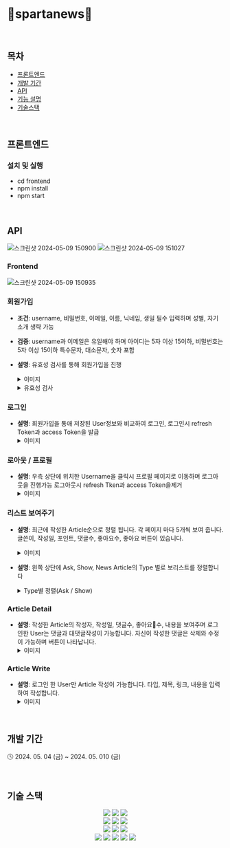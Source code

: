 # 📰spartanews📰

<br>

## 목차
- [프론트엔드](#프론트엔드)
- [개발 기간](#개발-기간)
- [API](#API)
- [기능 설명](#기능-설명)
- [기술스택](#기술-스택)

<br>

## 프론트엔드
### 설치 및 실행
* cd frontend
* npm install
* npm start

<br>

## API


![스크린샷 2024-05-09 150900](https://github.com/lsi3131/spartanews/assets/75594057/8ecb35b0-9f7e-4882-9b5d-c3041334aa34)
![스크린샷 2024-05-09 151027](https://github.com/lsi3131/spartanews/assets/75594057/f94412fb-f294-4883-ac91-548550655770)
### Frontend
![스크린샷 2024-05-09 150935](https://github.com/lsi3131/spartanews/assets/75594057/54dea6a3-7bd2-45aa-897c-69d88ba4f518)

### 회원가입
 - **조건**: username, 비밀번호, 이메일, 이름, 닉네임, 생일 필수 입력하며 성별, 자기소개 생략 가능
 - **검증**: username과 이메일은 유일해야 하며 아이디는 5자 이상 15이하, 비밀번호는 5자 이상 15이하 특수문자, 대소문자, 숫자 포함
 - **설명**: 유효성 검사를 통해 회원가입을 진행
    <details>
             <summary> 이미지 </summary>
             <div markdown="1">
             <img width="1687" alt="스크린샷 2024-05-10 12 39 53" src="https://github.com/lsi3131/spartanews/assets/160498370/819a59ef-8da1-4a5c-8416-3a0f557de22e">
             </div>
    </details>
    
    <details>
             <summary> 유효성 검사 </summary>
             <div markdown="1">
             <img width="596" alt="스크린샷 2024-05-10 12 41 37" src="https://github.com/lsi3131/spartanews/assets/160498370/049527f6-7188-4449-a3c3-2618e8f04672">
               <img width="576" alt="스크린샷 2024-05-10 12 42 37" src="https://github.com/lsi3131/spartanews/assets/160498370/97005122-fd40-4607-a034-67b03781f4e7">
             </div>
    </details>



### 로그인
 - **설명**: 회원가입을 통애 저장된 User정보와 비교하여 로그인, 로그인시 refresh Token과 access Token을 발급
      <details>
               <summary> 이미지 </summary>
               <div markdown="1">
               <img width="1751" alt="스크린샷 2024-05-10 12 39 36" src="https://github.com/lsi3131/spartanews/assets/160498370/89f04d2f-2ab9-4968-bde2-12354a6a5b41">
                 <img width="989" alt="스크린샷 2024-05-10 13 23 17" src="https://github.com/lsi3131/spartanews/assets/160498370/ee29dfc0-7242-4833-ab33-02ae8ed14dc5">
               </div>
      </details>


### 로아웃 / 프로필
 - **설명**: 우측 상단에 위치한 Username을 클릭시 프로필 페이지로 이동하며 로그아웃을 진행가능 로그아웃시                     refresh Tken과 access Token을제거
      <details>
               <summary> 이미지 </summary>
               <div markdown="1">
               <img width="1729" alt="스크린샷 2024-05-10 12 50 09" src="https://github.com/lsi3131/spartanews/assets/160498370/7e7337a5-795a-4107-bd5a-62f60e961812">
                 <img width="986" alt="스크린샷 2024-05-10 13 23 28" src="https://github.com/lsi3131/spartanews/assets/160498370/2afa44bb-b282-458e-be4e-73f8cfde8198">
               </div>
      </details>



### 리스트 보여주기 
 - **설명**: 최근에 작성한 Article순으로 정렬 됩니다. 각 페이지 마다 5개씩 보여 줍니다. 글쓴이, 작성일, 포인트, 댓글수, 좋아요수, 좋아요 버튼이 있습니다.

      <details>
               <summary> 이미지 </summary>
               <div markdown="1">
               <img width="1708" alt="스크린샷 2024-05-10 13 00 54" src="https://github.com/lsi3131/spartanews/assets/160498370/e754124c-4a98-4178-82f7-eccdddaf0a0a">
               </div>
      </details>
  
- **설명**: 왼쪽 상단에 Ask, Show, News Article의 Type 별로 보리스트를 정렬합니다
      <details>
               <summary> Type별 정렬(Ask / Show)</summary>
               <div markdown="1">
               <img width="1662" alt="스크린샷 2024-05-10 13 00 29" src="https://github.com/lsi3131/spartanews/assets/160498370/cbad1bee-60a7-4109-abe3-3d353e78e090">
                 <img width="1688" alt="스크린샷 2024-05-10 13 00 41" src="https://github.com/lsi3131/spartanews/assets/160498370/77d6ac12-ba28-44ea-91d7-6a06948c4ac0">
               </div>
      </details>


### Article Detail
 - **설명**: 작성한 Article의 작성자, 작성일, 댓글수, 좋아요수, 내용을 보여주며 로그인한 User는 댓글과 대댓글작성이 가능합니다. 자신이 작성한 댓글은 삭제와 수정이 가능하며 버튼이 나타납니다.
        <details>
                 <summary> 이미지 </summary>
                 <div markdown="1">
                 <img width="1656" alt="스크린샷 2024-05-10 13 07 40" src="https://github.com/lsi3131/spartanews/assets/160498370/8e4c7da1-37f1-44f6-b10f-e6f2c09cc7da">
                 </div>
        </details>


### Article Write 
 - **설명**: 로그인 한 User만 Article 작성이 가능합니다. 타입, 제목, 링크, 내용을 입력하여 작성합니다.
        <details>
                 <summary> 이미지 </summary>
                 <div markdown="1">
                 <img width="1690" alt="스크린샷 2024-05-10 13 46 56" src="https://github.com/lsi3131/spartanews/assets/160498370/cf6375ae-85cc-466f-940a-4277d141ee6a">
                   <img width="625" alt="스크린샷 2024-05-10 13 47 09" src="https://github.com/lsi3131/spartanews/assets/160498370/7e05525a-467e-4010-aa66-72ee3f446d42">
                 </div>
        </details>




<br>

## 개발 기간
🕓 2024. 05. 04 (금) ~ 2024. 05. 010 (금)

<br>

## 기술 스택
<div align="center">
<img src="https://img.shields.io/badge/python-3776AB?style=for-the-badge&logo=python&logoColor=white">
<img src="https://img.shields.io/badge/diagrams-F08705?style=for-the-badge&logo=diagrams.net&logoColor=white">
<img src="https://img.shields.io/badge/html5-E34F26?style=for-the-badge&logo=html5&logoColor=white">
<br>
<img src="https://img.shields.io/badge/css-1572B6?style=for-the-badge&logo=css3&logoColor=white">
<img src="https://img.shields.io/badge/javascript-F7DF1E?style=for-the-badge&logo=javascript&logoColor=black">
<img src="https://img.shields.io/badge/bootstrap-7952B3?style=for-the-badge&logo=bootstrap&logoColor=white">
<br>
<img src="https://img.shields.io/badge/git-F05032?style=for-the-badge&logo=git&logoColor=white">
<img src="https://img.shields.io/badge/github-181717?style=for-the-badge&logo=github&logoColor=white">
<img src="https://img.shields.io/badge/Slack-4A154B?style=for-the-badge&logo=Slack&logoColor=white">
<br>
<img src="https://img.shields.io/badge/notion-000000?style=for-the-badge&logo=notion&logoColor=white">
<img src="https://img.shields.io/badge/figma-F24E1E?style=for-the-badge&logo=figma&logoColor=white">
<img src="https://img.shields.io/badge/django-092E20?style=for-the-badge&logo=figma&logoColor=white">
<img src="https://img.shields.io/badge/react-61DAFB?style=for-the-badge&logo=figma&logoColor=white">
<img src="https://img.shields.io/badge/node.js-5FA04E?style=for-the-badge&logo=figma&logoColor=white">
</div>
